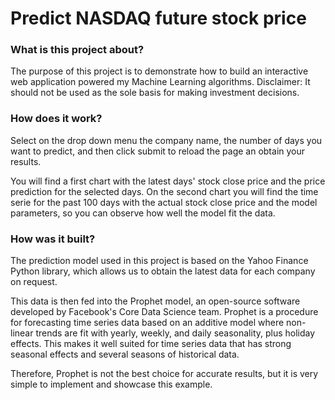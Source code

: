 # Predict NASDAQ future stock price

### What is this project about?
The purpose of this project is to demonstrate how to build an interactive web application powered my Machine Learning algorithms. 
Disclaimer: It should not be used as the sole basis for making investment decisions.

### How does it work?
Select on the drop down menu the company name, the number of days you want to predict, and then click submit to reload the page an obtain your results.

You will find a first chart with the latest days' stock close price and the price prediction for the selected days. On the second chart you will find the time serie for the past 100 days with the actual stock close price and the model parameters, so you can observe how well the model fit the data.


### How was it built?
The prediction model used in this project is based on the Yahoo Finance Python library, which allows us to obtain the latest data for each company on request. 

This data is then fed into the Prophet model, an open-source software developed by Facebook's Core Data Science team. Prophet is a procedure for forecasting time series data based on an additive model where non-linear trends are fit with yearly, weekly, and daily seasonality, plus holiday effects. This makes it well suited for time series data that has strong seasonal effects and several seasons of historical data.

Therefore, Prophet is not the best choice for accurate results, but it is very simple to implement and showcase this example.

